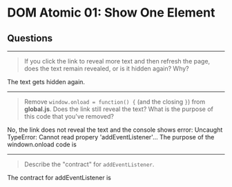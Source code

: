 # DOM Atomic 01: Show One Element

## Questions

---

> If you click the link to reveal more text and then refresh the page, does the text remain revealed, or is it hidden again? Why?

The text gets hidden again. 

---

> Remove `window.onload = function() {` (and the closing `}`) from **global.js**. Does the link still reveal the text? What is the purpose of this code that you've removed?

No, the link does not reveal the text and the console shows error: Uncaught TypeError: Cannot read propery 'addEventListener'... The purpose of the windown.onload code is 

---

> Describe the "contract" for `addEventListener`.

The contract for addEventListener is 